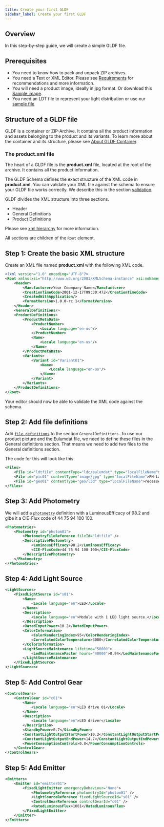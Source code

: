```yaml
---
title: Create your first GLDF
sidebar_label: Create your first GLDF
---
```


## Overview 

In this step-by-step guide, we will create a simple GLDF file. 

## Prerequisites
- You need to know how to pack and unpack ZIP archives.
- You need a Text or XML Editor. Please see <a href="./requirements" target="_self">Requirements</a> for recommendations and more information.
- You will need a product image, ideally in jpg format. Or download this <a href="https://upload.wikimedia.org/wikipedia/commons/9/91/PH-Lampan_1.jpg" target="_blank">Sample image</a>.
- You need an LDT file to represent your light distribution or use our <a href="" target="_self"> sample file</a>.

## Structure of a GLDF file

GLDF is a container or ZIP-Archive. It contains all the product information and assets belonging to the product and its variants. To learn more about the container and its structure, please see <a href="../container/about-container" target="_self">About GLDF Container</a>.

### The product.xml file

The heart of a GLDF file is the **product.xml** file, located at the root of the archive. It contains all the product information.

The GLDF Schema defines the exact structure of the XML code in **product.xml**. You can validate your XML file against the schema to ensure your GLDF file works correctly. We describe this in the section <a href="" target="_self">validation</a>.

GLDF divides the XML structure into three sections.

- Header
- General Definitions
- Product Definitions

Please see <a href="../structure/xml-hierarchy" target="_self">xml hierarchy</a> for more information.

All sections are children of the `Root` element.

## Step 1: Create the basic XML structure
Create an XML file named **product.xml** with the following XML code.

```xml
<?xml version="1.0" encoding="UTF-8"?>
<Root xmlns:xsi="http://www.w3.org/2001/XMLSchema-instance" xsi:noNamespaceSchemaLocation="https://gldf.io/xsd/gldf/1.0.0-rc.1/gldf.xsd">
	<Header>
		<Manufacturer>Your Coompany Name</Manufacturer>
		<CreationTimeCode>2001-12-17T09:30:47Z</CreationTimeCode>
		<CreatedWithApplication/>
		<FormatVersion>1.0.0-rc.1</FormatVersion>
	</Header>
	<GeneralDefinitions/>
	<ProductDefinitions>
		<ProductMetaData>
			<ProductNumber>
				<Locale language="en-us"/>
			</ProductNumber>
			<Name>
				<Locale language="en-us"/>
			</Name>
		</ProductMetaData>
		<Variants>
			<Variant id="Variant01">
				<Name>
					<Locale language="en-us"/>
				</Name>
			</Variant>
		</Variants>
	</ProductDefinitions>
</Root>
```

Your editor should now be able to validate the XML code against the schema.

## Step 2: Add file definitions

Add <a href="../structure/files" target="_self">`file definitions`</a> to the section `GeneralDefinitions`.
To use our product picture and the Eulumdat file, we need to define these files in the General definitions section. That means we need to add two files to the General definitions section.

The code for this will look like this: 

```xml
<Files>
    <File id="ldtfile" contentType="ldc/eulumdat" type="localFileName">diffuse.ldt</File>
    <File id="pic01" contentType="image/jpg" type="localFileName">PH-Lampan_1.jpg</File>
    <File id="geo01" contentType="geo/l3d" type="localFileName">recessed_round.l3d</File>
</Files>
```

## Step 3: Add Photometry

We will add a <a href="../structure/photometries" target="_self">`photometry`</a> definition with a LuminousEfficacy of 98.2 and gibe it a CIE-Flux code of 44 75 94 100 100.


```xml
<Photometries>
    <Photometry id="photom01">
        <PhotometryFileReference fileId="ldtfile" />
        <DescriptivePhotometry>
            <LuminousEfficacy>98.2</LuminousEfficacy>
            <CIE-FluxCode>44 75 94 100 100</CIE-FluxCode>
        </DescriptivePhotometry>
    </Photometry>
</Photometries>
```

## Step 4: Add Light Source

```xml
<LightSources>
    <FixedLightSource id="s01">
        <Name>
            <Locale language="en">LED</Locale>
        </Name>
        <Description>
            <Locale language="en">Module with 1 LED light source.</Locale>
        </Description>
        <RatedInputPower>10.2</RatedInputPower>
        <ColorInformation>
            <ColorRenderingIndex>95</ColorRenderingIndex>
            <CorrelatedColorTemperature>3000</CorrelatedColorTemperature>
        </ColorInformation>
        <LightSourceMaintenance lifetime="50000">
            <LedMaintenanceFactor hours="40000">0.94</LedMaintenanceFactor>
        </LightSourceMaintenance>
    </FixedLightSource>
</LightSources>
```

## Step 5: Add Control Gear

```xml
<ControlGears>
    <ControlGear id="c01">
        <Name>
            <Locale language="en">LED drive 01</Locale>
        </Name>
        <Description>
            <Locale language="en">LED driver</Locale>
        </Description>
        <StandbyPower>0.7</StandbyPower>
        <ConstantLightOutputStartPower>10.2</ConstantLightOutputStartPower>
        <ConstantLightOutputEndPower>14.7</ConstantLightOutputEndPower>
        <PowerConsumptionControls>0.8</PowerConsumptionControls>
    </ControlGear>
</ControlGears>
```

## Step 5: Add Emitter

```xml
<Emitters>
    <Emitter id="emitter01">
        <FixedLightEmitter emergencyBehaviour="None">
            <PhotometryReference photometryId="photom01" />
            <LightSourceReference fixedLightSourceId="s01" />
            <ControlGearReference controlGearId="c01" />
            <RatedLuminousFlux>1001</RatedLuminousFlux>
        </FixedLightEmitter>
    </Emitter>
</Emitters>
```


